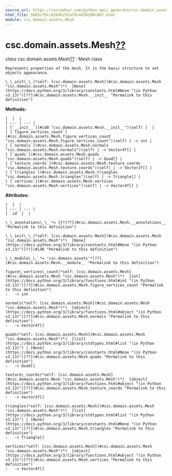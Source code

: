 ```yaml
---
source_url: https://cascadeur.com/python-api/_generate/csc.domain.assets.Mesh.html
html_file: 5b85cf9cc82b0e252af9c4d36290c0b7.html
module: csc.domain.assets.Mesh
---
```


# csc.domain.assets.Mesh[??](#csc-domain-assets-mesh "Permalink to this heading")

*class* csc.domain.assets.Mesh[??](#csc.domain.assets.Mesh "Permalink to this definition")
:   Mesh class

    Represents properties of the mesh. It is the basic structure to set objects appearance.

    \_\_init\_\_(*self: [csc.domain.assets.Mesh](#csc.domain.assets.Mesh "csc.domain.assets.Mesh")*)  [None](https://docs.python.org/3/library/constants.html#None "(in Python v3.13)")[??](#csc.domain.assets.Mesh.__init__ "Permalink to this definition")

    
**Methods:**

    |  |  |
    | --- | --- |
    | [`__init__`](#id0 "csc.domain.assets.Mesh.__init__")(self) |  |
    | [`figure_vertices_count`](#csc.domain.assets.Mesh.figure_vertices_count "csc.domain.assets.Mesh.figure_vertices_count")(self) | -> int |
    | [`normals`](#csc.domain.assets.Mesh.normals "csc.domain.assets.Mesh.normals")(self) | -> Vector4f[] |
    | [`quads`](#csc.domain.assets.Mesh.quads "csc.domain.assets.Mesh.quads")(self) | -> Quad[] |
    | [`texture_coords`](#csc.domain.assets.Mesh.texture_coords "csc.domain.assets.Mesh.texture_coords")(self) | -> Vector2f[] |
    | [`triangles`](#csc.domain.assets.Mesh.triangles "csc.domain.assets.Mesh.triangles")(self) | -> Triangle[] |
    | [`vertices`](#csc.domain.assets.Mesh.vertices "csc.domain.assets.Mesh.vertices")(self) | -> Vector4f[] |

    
**Attributes:**

    |  |  |
    | --- | --- |
    | `id` |  |

    \_\_annotations\_\_ *= {}*[??](#csc.domain.assets.Mesh.__annotations__ "Permalink to this definition")

    \_\_init\_\_(*self: [csc.domain.assets.Mesh](#csc.domain.assets.Mesh "csc.domain.assets.Mesh")*)  [None](https://docs.python.org/3/library/constants.html#None "(in Python v3.13)")[??](#id0 "Permalink to this definition")

    \_\_module\_\_ *= 'csc.domain.assets'*[??](#csc.domain.assets.Mesh.__module__ "Permalink to this definition")

    figure\_vertices\_count(*self: [csc.domain.assets.Mesh](#csc.domain.assets.Mesh "csc.domain.assets.Mesh")*)  [int](https://docs.python.org/3/library/functions.html#int "(in Python v3.13)")[??](#csc.domain.assets.Mesh.figure_vertices_count "Permalink to this definition")
    :   -> int

    normals(*self: [csc.domain.assets.Mesh](#csc.domain.assets.Mesh "csc.domain.assets.Mesh")*)  [object](https://docs.python.org/3/library/functions.html#object "(in Python v3.13)")[??](#csc.domain.assets.Mesh.normals "Permalink to this definition")
    :   -> Vector4f[]

    quads(*self: [csc.domain.assets.Mesh](#csc.domain.assets.Mesh "csc.domain.assets.Mesh")*)  [list](https://docs.python.org/3/library/stdtypes.html#list "(in Python v3.13)") | [None](https://docs.python.org/3/library/constants.html#None "(in Python v3.13)")[??](#csc.domain.assets.Mesh.quads "Permalink to this definition")
    :   -> Quad[]

    texture\_coords(*self: [csc.domain.assets.Mesh](#csc.domain.assets.Mesh "csc.domain.assets.Mesh")*)  [object](https://docs.python.org/3/library/functions.html#object "(in Python v3.13)")[??](#csc.domain.assets.Mesh.texture_coords "Permalink to this definition")
    :   -> Vector2f[]

    triangles(*self: [csc.domain.assets.Mesh](#csc.domain.assets.Mesh "csc.domain.assets.Mesh")*)  [list](https://docs.python.org/3/library/stdtypes.html#list "(in Python v3.13)") | [None](https://docs.python.org/3/library/constants.html#None "(in Python v3.13)")[??](#csc.domain.assets.Mesh.triangles "Permalink to this definition")
    :   -> Triangle[]

    vertices(*self: [csc.domain.assets.Mesh](#csc.domain.assets.Mesh "csc.domain.assets.Mesh")*)  [object](https://docs.python.org/3/library/functions.html#object "(in Python v3.13)")[??](#csc.domain.assets.Mesh.vertices "Permalink to this definition")
    :   -> Vector4f[]